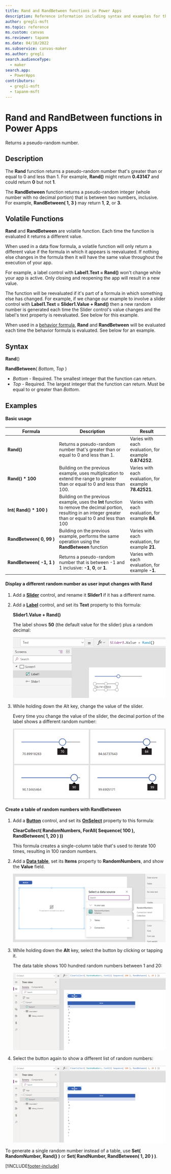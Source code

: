```yaml
---
title: Rand and RandBetween functions in Power Apps
description: Reference information including syntax and examples for the Rand and RandBetween functions in Power Apps.
author: gregli-msft
ms.topic: reference
ms.custom: canvas
ms.reviewer: tapanm
ms.date: 04/18/2022
ms.subservice: canvas-maker
ms.author: gregli
search.audienceType: 
  - maker
search.app: 
  - PowerApps
contributors:
  - gregli-msft
  - tapanm-msft
---
```

# Rand and RandBetween functions in Power Apps
Returns a pseudo-random number.

## Description
The **Rand** function returns a pseudo-random number that's greater than or equal to 0 and less than 1.  For example, **Rand()** might return **0.43147** and could return **0** but not **1**.

The **RandBetween** function returns a pseudo-random integer (whole number with no decimal portion) that is between two numbers, inclusive.  For example, **RandBetween( 1, 3 )** may return **1**, **2**, or **3**.

## Volatile Functions
**Rand** and **RandBetween** are volatile function.  Each time the function is evaluated it returns a different value.  

When used in a data flow formula, a volatile function will only return a different value if the formula in which it appears is reevaluated.  If nothing else changes in the formula then it will have the same value throughout the execution of your app.

For example, a label control with **Label1.Text = Rand()** won't change while your app is active.  Only closing and reopening the app will result in a new value.

The function will be reevaluated if it's part of a formula in which something else has changed.  For example, if we change our example to involve a slider control with **Label1.Text = Slider1.Value + Rand()** then a new random number is generated each time the Slider control's value changes and the label's text property is reevaluated.  See below for this example.

When used in a [behavior formula](../working-with-formulas-in-depth.md), **Rand** and **RandBetween** will be evaluated each time the behavior formula is evaluated.  See below for an example.

## Syntax

**Rand**()

**RandBetween**( *Bottom*, *Top* )

* *Bottom* - Required. The smallest integer that the function can return.  
* *Top* - Required. The largest integer that the function can return.  Must be equal to or greater than *Bottom*.

## Examples

#### Basic usage

| Formula | Description | Result |
| --- | --- | --- |
| **Rand()** |Returns a pseudo-random number that's greater than or equal to 0 and less than 1. |Varies with each evaluation, for example **0.874252**. |
| **Rand()&nbsp;*&nbsp;100** |Building on the previous example, uses multiplication to extend the range to greater than or equal to 0 and less than 100. |Varies with each evaluation, for example **78.42521**. |
| **Int(&nbsp;Rand()&nbsp;*&nbsp;100&nbsp;)** |Building on the previous example, uses the **Int** function to remove the decimal portion, resulting in an integer greater than or equal to 0 and less than 100 | Varies with each evaluation, for example **84**.|
| **RandBetween(&nbsp;0,&nbsp;99&nbsp;)** |Building on the previous example, performs the same operation using the **RandBetween** function|Varies with each evaluation, for example **21**. |
| **RandBetween(&nbsp;-1,&nbsp;1&nbsp;)** | Returns a pseudo-random number that is between -1 and 1 inclusive: **-1**, **0**, or **1**.  | Varies with each evaluation, for example **-1**. |

#### Display a different random number as user input changes with Rand
1. Add a **[Slider](../controls/control-slider.md)** control, and rename it **Slider1** if it has a different name.

1. Add a **[Label](../controls/control-text-box.md)** control, and set its **Text** property to this formula:

    **Slider1.Value + Rand()**

    The label shows **50** (the default value for the slider) plus a random decimal:

    ![A screen displaying a label control with 50.741.](media/function-rand/rand-slider-1.png)

1. While holding down the Alt key, change the value of the slider.

    Every time you change the value of the slider, the decimal portion of the label shows a different random number:

    ![Four screens displaying a label control with four different random decimal values for each of four different slider settings 70.899, 84.667, 90.134, 99.690.](media/function-rand/rand-slider-results.png)

#### Create a table of random numbers with RandBetween
1. Add a **[Button](../controls/control-button.md)** control, and set its **[OnSelect](../controls/properties-core.md)** property to this formula:

    **ClearCollect( RandomNumbers, ForAll( Sequence( 100 ), RandBetween( 1, 20 ) ))**

    This formula creates a single-column table that's used to iterate 100 times, resulting in 100 random numbers.

1. Add a **[Data table](../controls/control-data-table.md)**, set its **Items** property to **RandomNumbers**, and show the **Value** field.

    ![Data source selection of the RandomNumbers collection.](media/function-rand/set-show-data.png)

1. While holding down the **Alt** key, select the button by clicking or tapping it.

    The data table shows 100 hundred random numbers between 1 and 20:

    ![Data table with 100 hundred random numbers.](media/function-rand/rand-collection-1.png)

1. Select the button again to show a different list of random numbers:

    ![The same screen showing a data table with a new set of random numbers.](media/function-rand/rand-collection-2.png)

To generate a single random number instead of a table, use **Set( RandomNumber, Rand() )** or **Set( RandNumber, RandBetween( 1, 20 ) )**.


[!INCLUDE[footer-include](../../includes/footer-banner.md)]